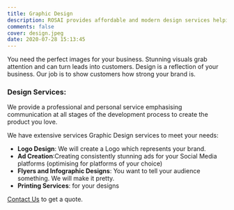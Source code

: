```yaml
---
title: Graphic Design
description: ROSAI provides affordable and modern design services helping business create visual experiences to help solidify brand identity.
comments: false
cover: design.jpeg
date: 2020-07-28 15:13:45
---
```


You need the perfect images for your business. Stunning visuals grab attention and can turn leads into customers. Design is a reflection of your business. Our job is to show customers how strong your brand is.

### Design Services:

We provide a professional and personal service emphasising communication at all stages  of the development process to create the product you love.

We have extensive services Graphic Design services to meet your needs:
* **Logo Design**: We will create a Logo which represents your brand.
* **Ad Creation**:Creating consistently stunning ads for your Social Media platforms (optimising for platforms of your choice)
* **Flyers and Infographic Designs**: You want to tell your audience something. We will make it pretty.
* **Printing Services**: for your designs


[Contact Us](mailto:contact@rosai.co.uk?subject=Design) to get a quote.
